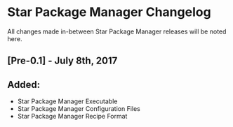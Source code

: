 # Star Package Manager Changelog
All changes made in-between Star Package Manager releases will be noted here.

## [Pre-0.1] - July 8th, 2017
## Added:
- Star Package Manager Executable
- Star Package Manager Configuration Files
- Star Package Manager Recipe Format
